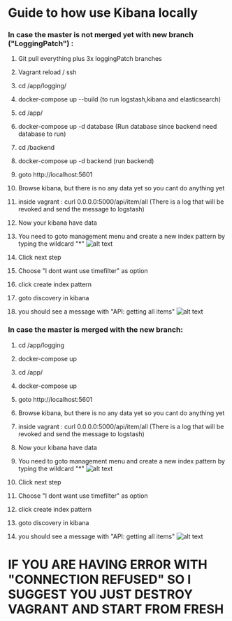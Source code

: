 # Guide to how use Kibana locally


### In case the master is not merged yet with new branch ("LoggingPatch") : 

1. Git pull everything plus 3x loggingPatch branches
2. Vagrant reload / ssh
3. cd /app/logging/
4. docker-compose up --build (to run logstash,kibana and elasticsearch)
5. cd /app/ 
6. docker-compose up -d database (Run database since backend need database to run)
7. cd /backend
8. docker-compose up -d backend (run backend)
9. goto http://localhost:5601
10. Browse kibana, but there is no any data yet so you cant do anything yet
11. inside vagrant : curl 0.0.0.0:5000/api/item/all (There is a log that will be revoked and send the message to logstash)
12. Now your kibana have data
13. You need to goto management menu and create a new index pattern by typing the wildcard "*"
![alt text](https://i.gyazo.com/dfe342139de48414bfa6803ba79dae7f.png)

14. Click next step
15. Choose "I dont want use timefilter" as option 
16. click create index pattern
17. goto discovery in kibana
18. you should see a message with "API: getting all items"
![alt text](https://i.gyazo.com/ced607889b0d500e11b5de0fbcf41321.png)



### In case the master is merged with the new branch: 
1. cd /app/logging
2. docker-compose up
3. cd /app/
4. docker-compose up
9. goto http://localhost:5601
10. Browse kibana, but there is no any data yet so you cant do anything yet
11. inside vagrant : curl 0.0.0.0:5000/api/item/all (There is a log that will be revoked and send the message to logstash)
12. Now your kibana have data
13. You need to goto management menu and create a new index pattern by typing the wildcard "*"
![alt text](https://i.gyazo.com/dfe342139de48414bfa6803ba79dae7f.png)

14. Click next step
15. Choose "I dont want use timefilter" as option 
16. click create index pattern
17. goto discovery in kibana
18. you should see a message with "API: getting all items"
![alt text](https://i.gyazo.com/ced607889b0d500e11b5de0fbcf41321.png)

# IF YOU ARE HAVING ERROR WITH "CONNECTION REFUSED" SO I SUGGEST YOU JUST DESTROY VAGRANT AND START FROM FRESH

